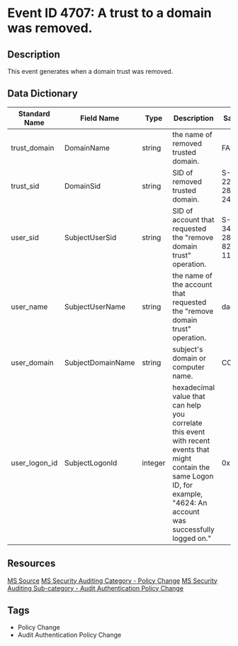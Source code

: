 # Event ID 4707: A trust to a domain was removed.

## Description
This event generates when a domain trust was removed.

## Data Dictionary
|Standard Name|Field Name|Type|Description|Sample Value|
|---|---|---|---|---|
|trust_domain|DomainName|string|the name of removed trusted domain.|FABRIKAM|
|trust_sid|DomainSid|string|SID of removed trusted domain.|S-1-5-21-2226861337-2836268956-2433141405|
|user_sid|SubjectUserSid|string|SID of account that requested the "remove domain trust" operation.|S-1-5-21-3457937927-2839227994-823803824-1104|
|user_name|SubjectUserName|string|the name of the account that requested the "remove domain trust" operation.|dadmin|
|user_domain|SubjectDomainName|string|subject's domain or computer name.|CONTOSO|
|user_logon_id|SubjectLogonId|integer|hexadecimal value that can help you correlate this event with recent events that might contain the same Logon ID, for example, "4624: An account was successfully logged on."|0x3e99d6|

## Resources
[MS Source](https://github.com/MicrosoftDocs/windows-itpro-docs/blob/public/windows/security/threat-protection/auditing/event-4707.md)
[MS Security Auditing Category - Policy Change](https://docs.microsoft.com/en-us/windows/security/threat-protection/auditing/advanced-security-audit-policy-settings#policy-change)
[MS Security Auditing Sub-category - Audit Authentication Policy Change](https://github.com/MicrosoftDocs/windows-itpro-docs/tree/master/windows/security/threat-protection/auditing/audit-authentication-policy-change.md)

## Tags
* Policy Change
* Audit Authentication Policy Change